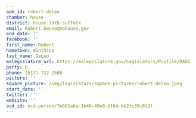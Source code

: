 ```yaml
---
aom_id: robert-deleo
chamber: house
district: house-19th-suffolk
email: Robert.DeLeo@mahouse.gov
end_date: ''
facebook: ''
first_name: Robert
hometown: Winthrop
last_name: DeLeo
malegislature_url: https://malegislature.gov/Legislators/Profile/RAD1
party: D
phone: (617) 722-2500
picture: ''
square_picture: /img/legislators/square-pictures/robert-deleo.jpeg
start_date: ''
twitter: ''
website: ''
ocd_id: ocd-person/7e081a6a-1b40-40e8-bf6d-bb2fc39c812f
---
```

